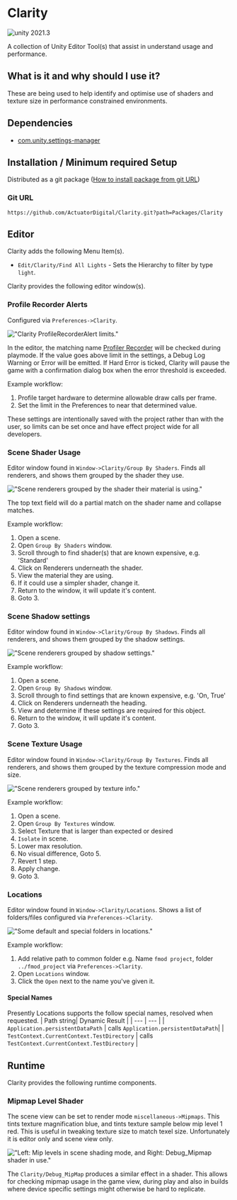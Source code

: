 # Clarity

<img src="https://img.shields.io/badge/unity-2021.3-green.svg?style=flat-square" alt="unity 2021.3">

A collection of Unity Editor Tool(s) that assist in understand usage and performance.

## What is it and why should I use it?

These are being used to help identify and optimise use of shaders and texture size in performance constrained environments.

## Dependencies

- [com.unity.settings-manager](https://docs.unity3d.com/Packages/com.unity.settings-manager@2.0/manual/index.html)

## Installation / Minimum required Setup

Distributed as a git package ([How to install package from git URL](https://docs.unity3d.com/Manual/upm-ui-giturl.html))

### Git URL

```
https://github.com/ActuatorDigital/Clarity.git?path=Packages/Clarity
```

## Editor

Clarity adds the following Menu Item(s).

- `Edit/Clarity/Find All Lights` - Sets the Hierarchy to filter by type `light`.

Clarity provides the following editor window(s).

### Profile Recorder Alerts

Configured via `Preferences->Clarity`.

!["Clarity ProfileRecorderAlert limits."](img/profilerecorderprefs.png?raw=true "Clarity ProfileRecorderAlert limits.")

In the editor, the matching name [Profiler Recorder](https://docs.unity3d.com/ScriptReference/Unity.Profiling.ProfilerRecorder.html) will be checked during playmode. If the value goes above limit in the settings, a Debug Log Warning or Error will be emitted. If Hard Error is ticked, Clarity will pause the game with a confirmation dialog box when the error threshold is exceeded.

Example workflow:

1. Profile target hardware to determine allowable draw calls per frame.
2. Set the limit in the Preferences to near that determined value.

These settings are intentionally saved with the project rather than with the user, so limits can be set once and have effect project wide for all developers.

### Scene Shader Usage

Editor window found in `Window->Clarity/Group By Shaders`. Finds all renderers, and shows them grouped by the shader they use.

!["Scene renderers grouped by the shader their material is using."](img/groupbyshaderwindow.png?raw=true "Scene renderers grouped by the shader their material is using.")

The top text field will do a partial match on the shader name and collapse matches.

Example workflow:

1. Open a scene.
2. Open `Group By Shaders` window.
3. Scroll through to find shader(s) that are known expensive, e.g. 'Standard'
4. Click on Renderers underneath the shader.
5. View the material they are using.
6. If it could use a simpler shader, change it.
7. Return to the window, it will update it's content.
8. Goto 3.

### Scene Shadow settings

Editor window found in `Window->Clarity/Group By Shadows`. Finds all renderers, and shows them grouped by the shadow settings.

!["Scene renderers grouped by shadow settings."](img/groupbyshadowswindow.png?raw=true "Scene renderers grouped by shadow settings.")

Example workflow:

1. Open a scene.
2. Open `Group By Shadows` window.
3. Scroll through to find settings that are known expensive, e.g. 'On, True'
4. Click on Renderers underneath the heading.
5. View and determine if these settings are required for this object.
6. Return to the window, it will update it's content.
7. Goto 3.

### Scene Texture Usage

Editor window found in `Window->Clarity/Group By Textures`. Finds all renderers, and shows them grouped by the texture compression mode and size.

!["Scene renderers grouped by texture info."](img/groupbytextureswindow.png?raw=true "Scene renderers grouped by texture info.")

Example workflow:

1. Open a scene.
2. Open `Group By Textures` window.
3. Select Texture that is larger than expected or desired
4. `Isolate` in scene.
5. Lower max resolution.
6. No visual difference, Goto 5.
7. Revert 1 step.
8. Apply change.
9. Goto 3.

### Locations

Editor window found in `Window->Clarity/Locations`. Shows a list of folders/files configured via `Preferences->Clarity`.

!["Some default and special folders in locations."](img/locations.png?raw=true "Some default and special folders in locations.")

Example workflow:

1. Add relative path to common folder e.g. Name `fmod project`, folder `../fmod_project` via `Preferences->Clarity`.
2. Open `Locations` window.
3. Click the `Open` next to the name you've given it.

#### Special Names

Presently Locations supports the follow special names, resolved when requested.
| Path string| Dynamic Result |
| --- | --- |
| `Application.persistentDataPath` | calls `Application.persistentDataPath`|
| `TestContext.CurrentContext.TestDirectory` | calls `TestContext.CurrentContext.TestDirectory` |

## Runtime

Clarity provides the following runtime components.

### Mipmap Level Shader

The scene view can be set to render mode `miscellaneous->Mipmaps`. This tints texture magnification blue, and tints texture sample below mip level 1 red. This is useful in tweaking texture size to match texel size. Unfortunately it is editor only and scene view only.

!["Left: Mip levels in scene shading mode, and Right: Debug_Mipmap shader in use."](img/debugmiplevelshader.png?raw=true "Comparison between scene mip mode and runtime shader effect.")

The `Clarity/Debug_MipMap` produces a similar effect in a shader. This allows for checking mipmap usage in the game view, during play and also in builds where device specific settings might otherwise be hard to replicate.
